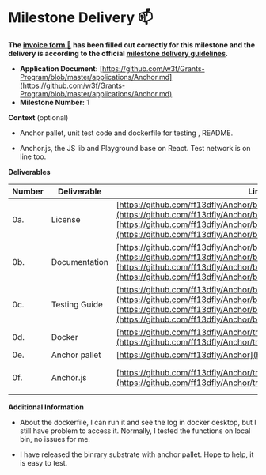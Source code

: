 # Milestone Delivery :mailbox:

**The [invoice form :pencil:](https://docs.google.com/forms/d/e/1FAIpQLSfmNYaoCgrxyhzgoKQ0ynQvnNRoTmgApz9NrMp-hd8mhIiO0A/viewform) has been filled out correctly for this milestone and the delivery is according to the official [milestone delivery guidelines](https://github.com/w3f/Grants-Program/blob/master/docs/Support%20Docs/milestone-deliverables-guidelines.md).**  

* **Application Document:** [https://github.com/w3f/Grants-Program/blob/master/applications/Anchor.md](https://github.com/w3f/Grants-Program/blob/master/applications/Anchor.md) 
* **Milestone Number:** 1

**Context** (optional)

* Anchor pallet, unit test code and dockerfile for testing , README.

* Anchor.js, the JS lib and Playground base on React. Test network is on line too.

**Deliverables**

| Number | Deliverable | Link | Notes |
| ------------- | ------------- | ------------- |------------- |
| 0a. | License | [https://github.com/ff13dfly/Anchor/blob/main/LICENSE-APACHE2](https://github.com/ff13dfly/Anchor/blob/main/LICENSE-APACHE2) [https://github.com/ff13dfly/Anchor/blob/main/LICENSE-GPL3](https://github.com/ff13dfly/Anchor/blob/main/LICENSE-GPL3) | |
| 0b. | Documentation | [https://github.com/ff13dfly/Anchor/blob/main/README.md](https://github.com/ff13dfly/Anchor/blob/main/README.md) [https://github.com/ff13dfly/Anchor/blob/main/js/README.md](https://github.com/ff13dfly/Anchor/blob/main/js/README.md) | |
| 0c. | Testing Guide | [https://github.com/ff13dfly/Anchor/blob/main/frame/anchor/README.md](https://github.com/ff13dfly/Anchor/blob/main/frame/anchor/README.md) [https://github.com/ff13dfly/Anchor/blob/main/js/playground/README.md](https://github.com/ff13dfly/Anchor/blob/main/js/playground/README.md) | | |
| 0d. | Docker |[https://github.com/ff13dfly/Anchor/tree/main/docker](https://github.com/ff13dfly/Anchor/tree/main/docker)| |
| 0e. | Anchor pallet |[https://github.com/ff13dfly/Anchor](https://github.com/ff13dfly/Anchor)| Bug fix and code improvement |
| 0f. | Anchor.js | [https://github.com/ff13dfly/Anchor/tree/main/js/playground](https://github.com/ff13dfly/Anchor/tree/main/js/playground)| There is also a live playground here [https://playground.metanchor.net](https://playground.metanchor.net). | |

**Additional Information**

* About the dockerfile, I can run it and see the log in docker desktop, but I still have problem to access it. Normally, I tested the functions on local bin, no issues for me.

* I have released the binrary substrate with anchor pallet. Hope to help, it is easy to test.